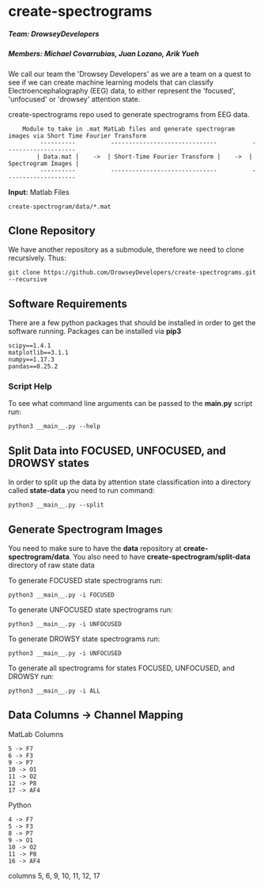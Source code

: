 # create-spectrograms
##### Team: DrowseyDevelopers
##### Members: Michael Covarrubias, Juan Lozano, Arik Yueh

We call our team the 'Drowsey Developers' as we are a team on a quest
to see if we can create machine learning models that can classify
Electroencephalography (EEG) data, to either represent the
'focused', 'unfocused' or 'drowsey' attention state.


create-spectrograms repo used to generate spectrograms from EEG data.
```
    Module to take in .mat MatLab files and generate spectrogram images via Short Time Fourier Transform
         ----------          ------------------------------          --------------------
        | Data.mat |    ->  | Short-Time Fourier Transform |    ->  | Spectrogram Images |
         ----------          ------------------------------          --------------------
```

**Input:** Matlab Files
```
create-spectrogram/data/*.mat
```

## Clone Repository
We have another repository as a submodule, therefore we need to clone
recursively. Thus:
```
git clone https://github.com/DrowseyDevelopers/create-spectrograms.git --recursive
```

## Software Requirements
There are a few python packages that should be installed in order to get
the software running. Packages can be installed via **pip3**
```
scipy==1.4.1
matplotlib==3.1.1
numpy==1.17.3
pandas==0.25.2
```

### Script Help
To see what command line arguments can be passed to the **__main__.py** script run:
```
python3 __main__.py --help
```


## Split Data into FOCUSED, UNFOCUSED, and DROWSY states
In order to split up the data by attention state classification into
a directory called **state-data**
you need to run command:
```
python3 __main__.py --split
```

## Generate Spectrogram Images
You need to make sure to have the **data** repository at **create-spectrogram/data**.
You also need to have **create-spectrogram/split-data** directory of raw state data


To generate FOCUSED state spectrograms run:
```
python3 __main__.py -i FOCUSED
```


To generate UNFOCUSED state spectrograms run:
```
python3 __main__.py -i UNFOCUSED
```


To generate DROWSY state spectrograms run:
```
python3 __main__.py -i UNFOCUSED
```


To generate all spectrograms for states FOCUSED, UNFOCUSED, and DROWSY run:
```
python3 __main__.py -i ALL
```


## Data Columns -> Channel Mapping
MatLab Columns
```
5 -> F7
6 -> F3
9 -> P7
10 -> O1
11 -> O2
12 -> P8
17 -> AF4
```

Python
```
4 -> F7
5 -> F3
8 -> P7
9 -> O1
10 -> O2
11 -> P8
16 -> AF4
```

columns
5, 6, 9, 10, 11, 12, 17



